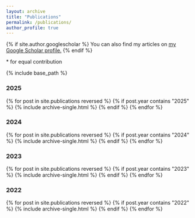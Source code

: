 ```yaml
---
layout: archive
title: "Publications"
permalink: /publications/
author_profile: true
---
```


{% if site.author.googlescholar %}
  You can also find my articles on <u><a href="{{site.author.googlescholar}}">my Google Scholar profile</a>.</u>
{% endif %}

$\ast$ for equal contribution

{% include base_path %}

<h3>2025</h3>

{% for post in site.publications reversed %}
  {% if post.year contains "2025" %}
    {% include archive-single.html %}
  {% endif %}
{% endfor %}

<h3>2024</h3>

{% for post in site.publications reversed %}
  {% if post.year contains "2024" %}
    {% include archive-single.html %}
  {% endif %}
{% endfor %}

<h3>2023</h3>

{% for post in site.publications reversed %}
  {% if post.year contains "2023" %}
    {% include archive-single.html %}
  {% endif %}
{% endfor %}

<h3>2022</h3>

{% for post in site.publications reversed %}
  {% if post.year contains "2022" %}
    {% include archive-single.html %}
  {% endif %}
{% endfor %}

